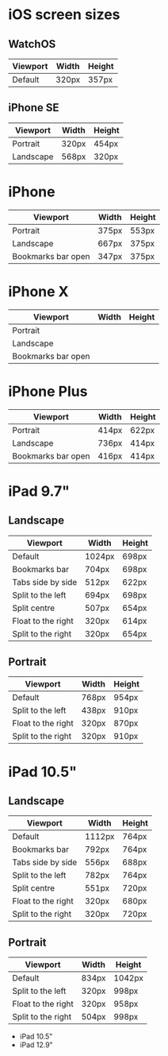 
# iOS screen sizes

## WatchOS

| Viewport | Width | Height |
|----------|-------|--------|
| Default  | 320px | 357px  |

## iPhone SE

| Viewport  | Width | Height|
| --------- |-------|-------|
| Portrait  | 320px | 454px |
| Landscape | 568px | 320px |

# iPhone

| Viewport           | Width | Height|
| ------------------ |-------|-------|
| Portrait           | 375px | 553px |
| Landscape          | 667px | 375px |
| Bookmarks bar open | 347px | 375px |

# iPhone X

| Viewport           | Width | Height|
| ------------------ |-------|-------|
| Portrait           |       |       |
| Landscape          |       |       |
| Bookmarks bar open |       |       |

# iPhone Plus

| Viewport           | Width | Height|
| ------------------ |-------|-------|
| Portrait           | 414px | 622px |
| Landscape          | 736px | 414px |
| Bookmarks bar open | 416px | 414px |

# iPad 9.7"

## Landscape

| Viewport           | Width | Height|
| ------------------ |-------|-------|
| Default            | 1024px| 698px |
| Bookmarks bar      | 704px | 698px |
| Tabs side by side  | 512px | 622px |
| Split to the left  | 694px | 698px |
| Split centre       | 507px | 654px |
| Float to the right | 320px | 614px |
| Split to the right | 320px | 654px |

## Portrait

| Viewport           | Width | Height|
| ------------------ |-------|-------|
| Default            | 768px | 954px |
| Split to the left  | 438px | 910px |
| Float to the right | 320px | 870px |
| Split to the right | 320px | 910px |

# iPad 10.5"

## Landscape

| Viewport           | Width | Height|
| ------------------ |-------|-------|
| Default            | 1112px| 764px |
| Bookmarks bar      | 792px | 764px |
| Tabs side by side  | 556px | 688px |
| Split to the left  | 782px | 764px |
| Split centre       | 551px | 720px |
| Float to the right | 320px | 680px |
| Split to the right | 320px | 720px |

## Portrait

| Viewport           | Width | Height|
| ------------------ |-------|-------|
| Default            | 834px | 1042px |
| Split to the left  | 320px | 998px |
| Float to the right | 320px | 958px |
| Split to the right | 504px | 998px |

* iPad 10.5"
* iPad 12.9"
